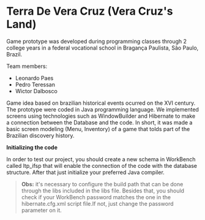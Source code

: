 # Terra De Vera Cruz (Vera Cruz's Land)

Game prototype was developed during programming classes through 2 college years in a federal vocational school in Bragança Paulista, São Paulo, Brazil.

Team members:
- Leonardo Paes
- Pedro Teressan 
- Wictor Dalbosco 

Game idea based on brazilian historical events ocurred on the XVI century. The prototype were coded in Java programming language. We implemented screens using technologies such as WindowBuilder and Hibernate to make a connection between the Database and the code. In short, it was made a basic screen modeling (Menu, Inventory) of a game that tolds part of the Brazilian discovery history.
   
 <b>Initializing the code</b>
 
   In order to test our project, you should create a new schema in WorkBench called ltp_ifsp that will enable the connection
of the code with the database structure. After that just initialize your preferred Java compiler.

> **Obs:** it's necessary to configure the build path that can be done through the libs included in the libs file. Besides that, you should check if your WorkBench password matches the one in the hibernate.cfg.xml script file.If not, just change the password parameter on it.

 
